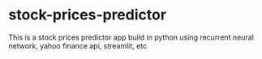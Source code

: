 # stock-prices-predictor
This is a stock prices predictor app build in python using recurrent neural network, yahoo finance api, streamlit, etc
